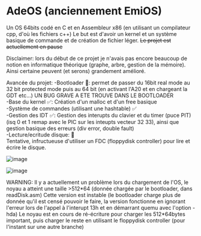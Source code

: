 # AdeOS (anciennement EmiOS)
Un OS 64bits codé en C et en Assembleur x86 (en utilisant un compilateur cpp, d'où les fichiers c++)
Le but est d'avoir un kernel et un système basique de commande et de création de fichier léger.
~~Le projet est actuellement en pause~~

Disclaimer: lors du début de ce projet je n'avais pas encore beaucoup de notion en informatique théorique (graphe, arbre, gestion de la mémoire). Ainsi certaine peuvent (et serons) grandement amélioré.

Avancée du projet:
-Bootloader 🚧: permet de passer du 16bit real mode au 32 bit protected mode puis au 64 bit (en activant l'A20 et en chargeant la GDT etc...) UN BUG GRAVE A ETE TROUVE DANS LE BOOTLOADER <br>
-Base du kernel ✅: Création d'un malloc et d'un free basique <br>
-Système de commandes (utilisant une hashtable) ✅ <br>
-Gestion des IDT  ✅: Gestion des interupts du clavier et du timer (puce PIT) (isq 0 et 1 remap avec le PIC sur les inteupts vecteur 32 33), ainsi que gestion basique des erreurs (div error, double fault) <br>
-Lecture/ecritude disque: 🚧 <br> Tentative, infructueuse d'utiliser un FDC (floppydisk controller) pour lire et écrire le disque.

![image](https://github.com/AdilOub/AdeOS/assets/57142734/9724936b-6f71-4132-8c31-5e9623104f65)

![image](https://github.com/AdilOub/AdeOS/assets/57142734/bc728ada-5d29-45f8-b41d-cb11deae2a6e)



WARNING: Il y a actuellement un problème lors du chargement de l'OS, le noyau a atteint une taille >512*64 (donnée chargée par le bootloader, dans readDisk.asm)
Cette version est instable (le bootloader charge plus de donnée qu'il est censé pouvoir le faire, la version fonctionne en ignorant l'erreur lors de l'appel à l'interupt 13h et en démarrant quemu avec l'option -hda)
Le noyau est en cours de ré-écriture pour charger les 512\*64bytes important, puis charger le reste en utilisant le floppydisk controller (pour l'instant sur une autre branche)
